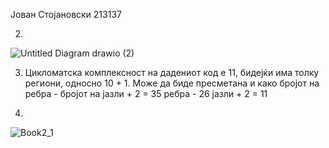 Јован Стојановски 213137

2. 

![Untitled Diagram drawio (2)](https://github.com/LynXeEn/SI_2023_lab2_213137/assets/93165672/2f233c02-f33f-401e-a2f2-e0919a61c1f8)


3. Цикломатска комплексност на дадениот код е 11, бидејќи има толку региони, односно 10 + 1. Може да биде пресметана и како
 бројот на ребра - бројот на јазли +  2 = 35 ребра - 26 јазли + 2 = 11
 
4.

![Book2_1](https://github.com/LynXeEn/SI_2023_lab2_213137/assets/93165672/ac30487b-0639-40ca-965f-173c859e3f3a)
